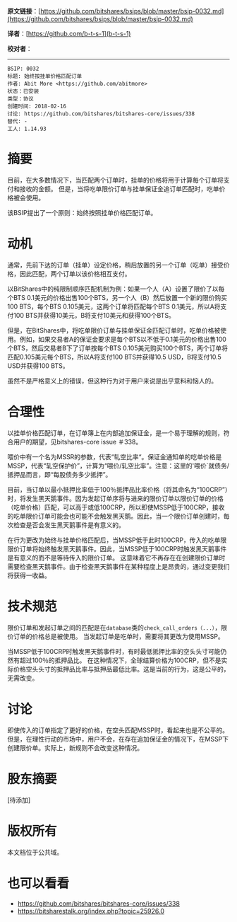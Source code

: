   **原文链接**：[https://github.com/bitshares/bsips/blob/master/bsip-0032.md](https://github.com/bitshares/bsips/blob/master/bsip-0032.md)
 
 **译者**：[https://github.com/b-t-s-1](b-t-s-1)
 
 **校对者**： 
  
***

    BSIP: 0032
    标题: 始终按挂单价格匹配订单
    作者: Abit More <https://github.com/abitmore>
    状态：已安装
    类型：协议
    创建时间: 2018-02-16
    讨论: https://github.com/bitshares/bitshares-core/issues/338
    替代: -
    工人: 1.14.93

# 摘要

目前，在大多数情况下，当匹配两个订单时，挂单的价格将用于计算每个订单将支付和接收的金额。
但是，当将吃单限价订单与挂单保证金追订单匹配时，吃单价格被会使用。

该BSIP提出了一个原则：始终按照挂单价格匹配订单。

# 动机

通常，先前下达的订单（挂单）设定价格，稍后放置的另一个订单（吃单）接受价格，因此匹配，两个订单以该价格相互支付。

以BitShares中的纯限制顺序匹配机制为例：如果一个人（A）设置了限价了以每个BTS 0.1美元的价格出售100个BTS，另一个人（B）然后放置一个新的限价购买100 BTS，每个BTS 0.105美元，这两个订单将匹配每个BTS 0.1美元，所以A将支付100 BTS并获得10美元，B将支付10美元和获得100个BTS。

但是，在BitShares中，将吃单限价订单与挂单保证金匹配订单时，吃单价格被使用。例如，如果交易者A的保证金要求是每个BTS以不低于0.1美元的价格出售100个BTS，然后交易者B下了订单按每个BTS 0.105美元购买100个BTS，两个订单将匹配0.105美元每个BTS，所以A将支付100 BTS并获得10.5 USD，B将支付10.5 USD并获得100 BTS。

虽然不是严格意义上的错误，但这种行为对于用户来说是出乎意料和恼人的。

# 合理性

以挂单价格匹配订单，在订单簿上在内部追加保证金，是一个易于理解的规则，符合用户的期望，见bitshares-core issue ＃338。

喂价中有一个名为MSSR的参数，代表“轧空比率“。保证金通知单的吃单价格是MSSP，代表“轧空保护价”，计算为“喂价/轧空比率”。注意：这里的'喂价`就债务/抵押品而言，即“每股债务多少抵押”。

目前，当订单以最小抵押比率低于100％抵押品比率价格（将其命名为“100CRP”）时，将发生黑天鹅事件。因为发起订单序将与进来的限价订单以限价订单的价格（吃单价格）匹配，可以高于或低100CRP，所以即使MSSP低于100CRP，接收的吃单限价订单可能会也可能不会触发黑天鹅。因此，当一个限价订单创建时，每次检查是否会发生黑天鹅事件是有意义的。

在行为更改为始终与挂单价格匹配后，当MSSP低于此时100CRP，传入的吃单限限价订单将始终触发黑天鹅事件。因此，当MSSP低于100CRP时触发黑天鹅事件是有意义的而不是等待传入的限价订单。 这意味着它不再存在在创建限价订单时需要检查黑天鹅事件。由于检查黑天鹅事件在某种程度上是昂贵的，通过变更我们将获得一收益。

# 技术规范

限价订单和发起订单之间的匹配是在`database`类的`check_call_orders（...）`，限价订单的价格总是被使用。 当发起订单是吃单时，需要将其更改为使用MSSP。

当MSSP低于100CRP时触发黑天鹅事件时，有时最低抵押比率的空头头寸可能仍然有超过100％的抵押品比。 在这种情况下，全球结算价格为100CRP，但不是实际价格空头头寸的抵押品比率与抵押品最低比率。这是当前的行为，这是公平的，无需改变。

# 讨论

即使传入的订单指定了更好的价格，在空头匹配MSSP时，看起来也是不公平的。但是，在理性行动的市场中，用户不会，在存在追加保证金的情况下，在MSSP下创建限价单。实际上，新规则不会改变这种情况。

# 股东摘要

[待添加]

# 版权所有

本文档位于公共域。

# 也可以看看

* https://github.com/bitshares/bitshares-core/issues/338
* https://bitsharestalk.org/index.php?topic=25926.0
